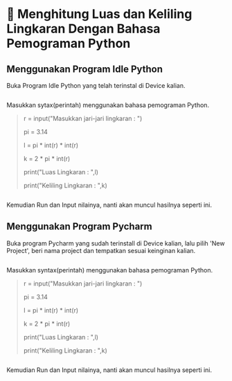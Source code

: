 # 🧩 Menghitung Luas dan Keliling Lingkaran Dengan Bahasa Pemograman Python

## Menggunakan Program Idle Python
Buka Program Idle Python yang telah terinstal di Device kalian.

![]()

Masukkan sytax(perintah) menggunakan bahasa pemograman Python.

> r = input("Masukkan jari-jari lingkaran : ")
> 
> pi = 3.14
> 
> l = pi * int(r) * int(r)
> 
> k = 2 * pi * int(r)
> 
> print("Luas Lingkaran     : ",l)
> 
> print("Keliling Lingkaran : ",k)

![]()

Kemudian Run dan Input nilainya, nanti akan muncul hasilnya seperti ini. 

## Menggunakan Program Pycharm
Buka program Pycharm yang sudah terinstall di Device kalian,
lalu pilih 'New Project', beri nama project dan tempatkan sesuai keinginan kalian.

![]()

Masukkan syntax(perintah) menggunakan bahasa pemograman Python.

> r = input("Masukkan jari-jari lingkaran : ")
> 
> pi = 3.14
> 
> l = pi * int(r) * int(r)
> 
> k = 2 * pi * int(r)
> 
> print("Luas Lingkaran     : ",l)
> 
> print("Keliling Lingkaran : ",k)

![]()

Kemudian Run dan Input nilainya, nanti akan muncul hasilnya seperti ini.

![]()

